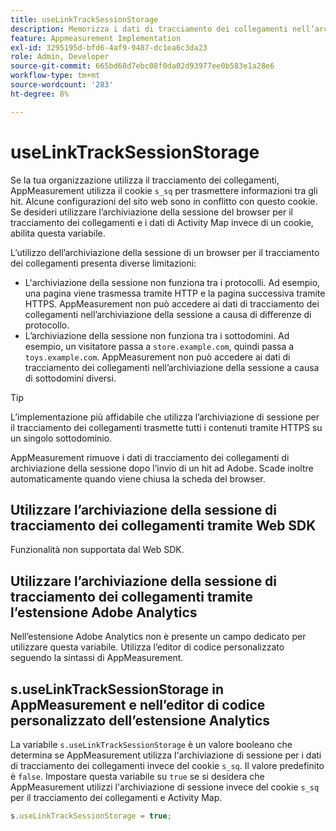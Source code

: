 ```yaml
---
title: useLinkTrackSessionStorage
description: Memorizza i dati di tracciamento dei collegamenti nell’archiviazione della sessione invece di un cookie.
feature: Appmeasurement Implementation
exl-id: 3295195d-bfd6-4af9-9487-dc1ea6c3da23
role: Admin, Developer
source-git-commit: 665bd68d7ebc08f0da02d93977ee0b583e1a28e6
workflow-type: tm+mt
source-wordcount: '283'
ht-degree: 8%

---
```


# useLinkTrackSessionStorage

Se la tua organizzazione utilizza il tracciamento dei collegamenti, AppMeasurement utilizza il cookie `s_sq` per trasmettere informazioni tra gli hit. Alcune configurazioni del sito web sono in conflitto con questo cookie. Se desideri utilizzare l’archiviazione della sessione del browser per il tracciamento dei collegamenti e i dati di Activity Map invece di un cookie, abilita questa variabile.

L’utilizzo dell’archiviazione della sessione di un browser per il tracciamento dei collegamenti presenta diverse limitazioni:

* L&#39;archiviazione della sessione non funziona tra i protocolli. Ad esempio, una pagina viene trasmessa tramite HTTP e la pagina successiva tramite HTTPS. AppMeasurement non può accedere ai dati di tracciamento dei collegamenti nell’archiviazione della sessione a causa di differenze di protocollo.
* L’archiviazione della sessione non funziona tra i sottodomini. Ad esempio, un visitatore passa a `store.example.com`, quindi passa a `toys.example.com`. AppMeasurement non può accedere ai dati di tracciamento dei collegamenti nell’archiviazione della sessione a causa di sottodomini diversi.

>[!TIP]
>
>L’implementazione più affidabile che utilizza l’archiviazione di sessione per il tracciamento dei collegamenti trasmette tutti i contenuti tramite HTTPS su un singolo sottodominio.

AppMeasurement rimuove i dati di tracciamento dei collegamenti di archiviazione della sessione dopo l’invio di un hit ad Adobe. Scade inoltre automaticamente quando viene chiusa la scheda del browser.

## Utilizzare l’archiviazione della sessione di tracciamento dei collegamenti tramite Web SDK

Funzionalità non supportata dal Web SDK.

## Utilizzare l’archiviazione della sessione di tracciamento dei collegamenti tramite l’estensione Adobe Analytics

Nell’estensione Adobe Analytics non è presente un campo dedicato per utilizzare questa variabile. Utilizza l’editor di codice personalizzato seguendo la sintassi di AppMeasurement.

## s.useLinkTrackSessionStorage in AppMeasurement e nell’editor di codice personalizzato dell’estensione Analytics

La variabile `s.useLinkTrackSessionStorage` è un valore booleano che determina se AppMeasurement utilizza l&#39;archiviazione di sessione per i dati di tracciamento dei collegamenti invece del cookie `s_sq`. Il valore predefinito è `false`. Impostare questa variabile su `true` se si desidera che AppMeasurement utilizzi l&#39;archiviazione di sessione invece del cookie `s_sq` per il tracciamento dei collegamenti e Activity Map.

```js
s.useLinkTrackSessionStorage = true;
```
